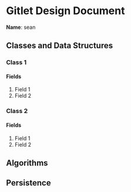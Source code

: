 # Gitlet Design Document

**Name**: sean

## Classes and Data Structures

### Class 1

#### Fields

1. Field 1
2. Field 2

### Class 2

#### Fields

1. Field 1
2. Field 2

## Algorithms

## Persistence

